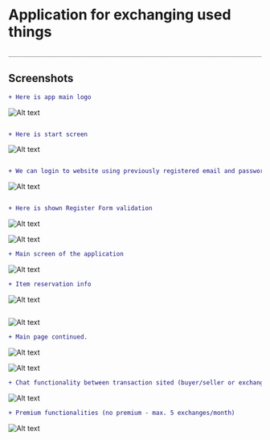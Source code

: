 # Application for exchanging used things


```diff
____________________________________________________________________________________________________________________________________
```
## Screenshots

```diff
+ Here is app main logo 
```

![Alt text](/Views_SWAPP/start.png?raw=true "Title")
```diff

+ Here is start screen

```

![Alt text](/Views_SWAPP/1.png?raw=true "Title")
```diff

+ We can login to website using previously registered email and password (Email must contain character, @, mail name, dot, domain | Password must be min. 8 character long)

```

![Alt text](/Views_SWAPP/2.png?raw=true "Title")

```diff

+ Here is shown Register Form validation

```
![Alt text](/Views_SWAPP/3.png?raw=true "Title")


![Alt text](/Views_SWAPP/4.png?raw=true "Title")

```diff
+ Main screen of the application
```

![Alt text](/Views_SWAPP/5.png?raw=true "Title")

```diff
+ Item reservation info
```

![Alt text](/Views_SWAPP/6.png?raw=true "Title")

```diff

```

![Alt text](/Views_SWAPP/7.png?raw=true "Title")

```diff
+ Main page continued.
```
![Alt text](/Views_SWAPP/8.png?raw=true "Title")


![Alt text](/Views_SWAPP/9.png?raw=true "Title")

```diff
+ Chat functionality between transaction sited (buyer/seller or exchange)
```

![Alt text](/Views_SWAPP/10.png?raw=true "Title")

```diff
+ Premium functionalities (no premium - max. 5 exchanges/month)
```

![Alt text](/Views_SWAPP/11.png?raw=true "Title")

